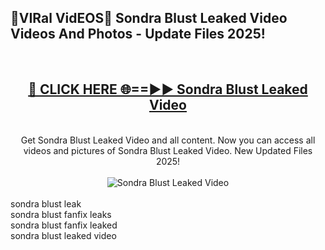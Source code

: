 <h2>🔴VIRal VidEOS🔴 Sondra Blust Leaked Video Videos And Photos - Update Files 2025!</h2>
<br>
<div align="center">
<h2><a href="https://virallinks.top/odZfE0" rel="nofollow">🔴 CLICK HERE 🌐==►► Sondra Blust Leaked Video</a></h2>
<br>
Get Sondra Blust Leaked Video and all content. Now you can access all videos and pictures of Sondra Blust Leaked Video. New Updated Files 2025!
<br>
<br>
<a href="https://virallinks.top/odZfE0" rel="nofollow" data-target="animated-image.originalLink"><img src="https://i.imgur.com/dJHk4Zq.gif)" alt="Sondra Blust Leaked Video" style="max-width: 100%; display: inline-block;" data-target="animated-image.originalImage"></a>
</div>
<br>
sondra blust leak<br>
sondra blust fanfix leaks<br>
sondra blust fanfix leaked<br>
sondra blust leaked video